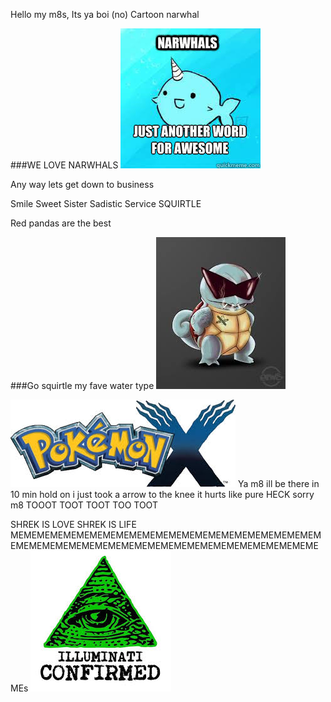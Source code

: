 Hello my m8s, Its ya boi (no) Cartoon narwhal



###WE LOVE NARWHALS
<img src="BOI">



Any way lets get down to business

Smile
Sweet
Sister
Sadistic
Service
SQUIRTLE


Red pandas are the best



###Go squirtle my fave water type
<img src="download.jpeg">



<img src="MMMM">
Ya m8 ill be there in 10 min hold on i just took a arrow to the knee it hurts like pure HECK sorry m8
 TOOOT TOOT TOOT TOO TOOT
 
 SHREK IS LOVE SHREK IS LIFE
 MEMEMEMEMEMEMEMEMEMEMEMEMEMEMEMEMEMEMEMEMEMEMEMEMEMEMEMEMEMEMEMEMEMEMEMEMEMEMEMEMEMEMEMEMEMEMEMEs
<img src="HOI">
